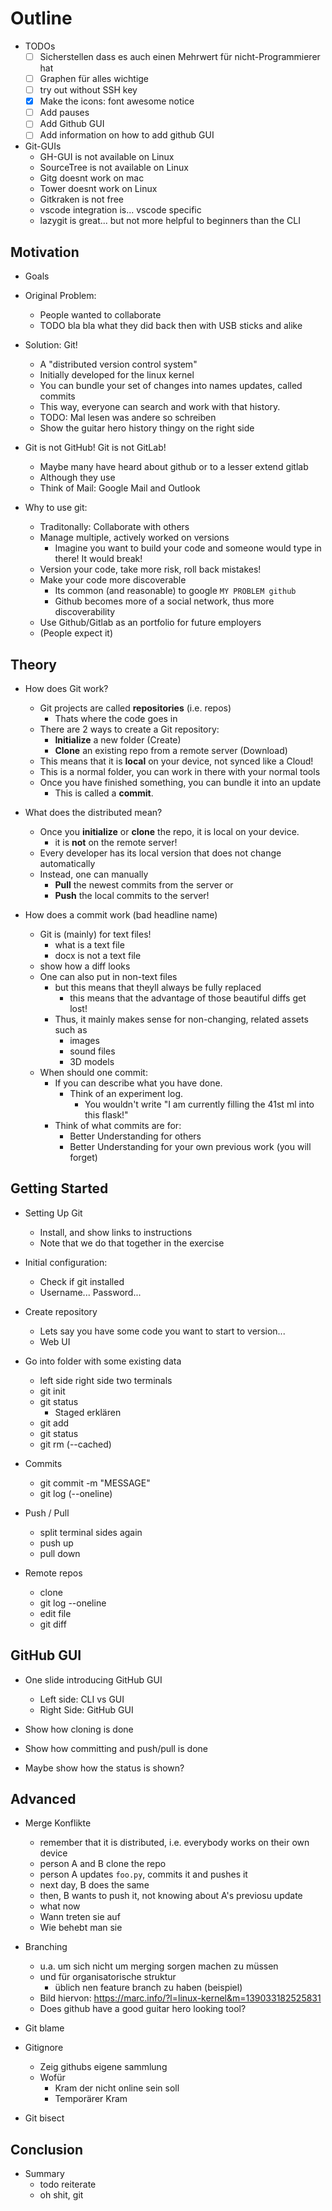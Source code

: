 # Outline

- TODOs
  - [ ] Sicherstellen dass es auch einen Mehrwert für nicht-Programmierer hat
  - [ ] Graphen für alles wichtige
  - [ ] try out without SSH key
  - [x] Make the icons: font awesome notice
  - [ ] Add pauses
  - [ ] Add Github GUI
  - [ ] Add information on how to add github GUI

- Git-GUIs
    - GH-GUI is not available on Linux
    - SourceTree is not available on Linux
    - Gitg doesnt work on mac
    - Tower doesnt work on Linux
    - Gitkraken is not free
    - vscode integration is... vscode specific
    - lazygit is great... but not more helpful to beginners than the CLI

## Motivation

- Goals

- Original Problem:
  - People wanted to collaborate
  - TODO bla bla what they did back then with USB sticks and alike

- Solution: Git!
  - A "distributed version control system"
  - Initially developed for the linux kernel
  - You can bundle your set of changes into names updates, called commits
  - This way, everyone can search and work with that history.
  - TODO: Mal lesen was andere so schreiben
  - Show the guitar hero history thingy on the right side

- Git is not GitHub! Git is not GitLab!
  - Maybe many have heard about github or to a lesser extend gitlab
  - Although they use
  - Think of Mail: Google Mail and Outlook

- Why to use git:
  - Traditonally: Collaborate with others
  - Manage multiple, actively worked on versions
    - Imagine you want to build your code and someone would type in there! It would break!
  - Version your code, take more risk, roll back mistakes!
  - Make your code more discoverable
    - Its common (and reasonable) to google `MY PROBLEM github`
    - Github becomes more of a social network, thus more discoverability
  - Use Github/Gitlab as an portfolio for future employers
  - (People expect it)

## Theory

- How does Git work?
    - Git projects are called **repositories** (i.e. repos)
        - Thats where the code goes in
    - There are 2 ways to create a Git repository:
        - **Initialize** a new folder (Create)
        - **Clone** an existing repo from a remote server (Download)
    - This means that it is **local** on your device, not synced like a Cloud!
    - This is a normal folder, you can work in there with your normal tools
    - Once you have finished something, you can bundle it into an update
        - This is called a **commit**.

- What does the distributed mean?
    - Once you **initialize** or **clone** the repo, it is local on your device.
        - it is **not** on the remote server!
    - Every developer has its local version that does not change automatically
    - Instead, one can manually
        - **Pull** the newest commits from the server or
        - **Push** the local commits to the server!

- How does a commit work (bad headline name)
    - Git is (mainly) for text files!
        - what is a text file
        - docx is not a text file
    - show how a diff looks
    - One can also put in non-text files
        - but this means that theyll always be fully replaced
            - this means that the advantage of those beautiful diffs get lost!
        - Thus, it mainly makes sense for non-changing, related assets such as
            - images
            - sound files
            - 3D models
    - When should one commit:
        - If you can describe what you have done.
            - Think of an experiment log.
                - You wouldn't write "I am currently filling the 41st ml into this flask!"
        - Think of what commits are for:
            - Better Understanding for others
            - Better Understanding for your own previous work (you will forget)


## Getting Started

- Setting Up Git
  - Install, and show links to instructions
  - Note that we do that together in the exercise

- Initial configuration:
    - Check if git installed
    - Username... Password...

- Create repository
    - Lets say you have some code you want to start to version...
    - Web UI

- Go into folder with some existing data
    - left side right side two terminals
    - git init
    - git status
        - Staged erklären
    - git add
    - git status
    - git rm (--cached)

- Commits
    - git commit -m "MESSAGE"
    - git log (--oneline)

- Push / Pull
    - split terminal sides again
    - push up
    - pull down

- Remote repos
    - clone
    - git log --oneline
    - edit file
    - git diff

## GitHub GUI

- One slide introducing GitHub GUI
  - Left side: CLI vs GUI
  - Right Side: GitHub GUI

- Show how cloning is done

- Show how committing and push/pull is done

- Maybe show how the status is shown?


## Advanced
- Merge Konflikte
  - remember that it is distributed, i.e. everybody works on their own device
  - person A and B clone the repo
  - person A updates `foo.py`, commits it and pushes it
  - next day, B does the same
  - then, B wants to push it, not knowing about A's previosu update
  - what now
  - Wann treten sie auf
  - Wie behebt man sie

- Branching
  - u.a. um sich nicht um merging sorgen machen zu müssen
  - und für organisatorische struktur
    - üblich nen feature branch zu haben (beispiel)
  - Bild hiervon: <https://marc.info/?l=linux-kernel&m=139033182525831>
  - Does github have a good guitar hero looking tool?

- Git blame

- Gitignore
  - Zeig githubs eigene sammlung
  - Wofür
    - Kram der nicht online sein soll
    - Temporärer Kram

- Git bisect

## Conclusion
- Summary
  - todo reiterate
  -  oh shit, git
